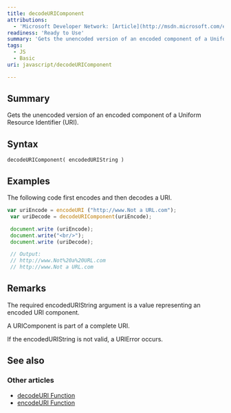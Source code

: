 ```yaml
---
title: decodeURIComponent
attributions:
  - 'Microsoft Developer Network: [Article](http://msdn.microsoft.com/en-us/library/ie/91b80x6x(v=vs.94).aspx)'
readiness: 'Ready to Use'
summary: 'Gets the unencoded version of an encoded component of a Uniform Resource Identifier (URI).'
tags:
  - JS
  - Basic
uri: javascript/decodeURIComponent

---
```

## Summary

Gets the unencoded version of an encoded component of a Uniform Resource Identifier (URI).

## Syntax

    decodeURIComponent( encodedURIString )

## Examples

The following code first encodes and then decodes a URI.

``` js
var uriEncode = encodeURI ("http://www.Not a URL.com");
 var uriDecode = decodeURIComponent(uriEncode);

 document.write (uriEncode);
 document.write("<br/>");
 document.write (uriDecode);

 // Output:
 // http://www.Not%20a%20URL.com
 // http://www.Not a URL.com
```

## Remarks

The required encodedURIString argument is a value representing an encoded URI component.

A URIComponent is part of a complete URI.

If the encodedURIString is not valid, a URIError occurs.

## See also

### Other articles

-   [decodeURI Function](/javascript/decodeURI)
-   [encodeURI Function](/javascript/encodeURI)

